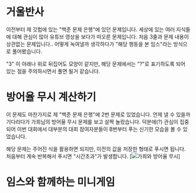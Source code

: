 # 거울반사
이전부터 제 깃헙에 있는 "백준 문제 은행"에 있던 문제입니다.
세상에 있는 여러 지식들에 대해 관심이 많아 유튜브 영상을 보다가 떠오른 문제입니다.
처음 3줄과 문제 내용이 상관없는 문제입니다.. 어떻게 녹여낼까 생각하다가 "해당 행동을 본 임스"라는 방식으로 풀어봤습니다.

"3" 이 아래나 위로 뒤집어도 모양이 같지만, 해당 문제에서는 "?"로 표기하도록 되어 있는 점을 주의하시면서 풀면 될거 같습니다.

# 방어율 무시 계산하기
이 문제도 마찬가지로 제 "백준 문제 은행"에 2번 문제로 있었습니다.
언제 낼 수 있을까 기다리다가 가희님의 방어율 무시 문제를 보고 살짝 놀랐습니다.
덕분에(?) 관심이 집중되어 이번 대회에서 대부분의 대회 참여자분들이 B번부터 푸는 신기한 모습을 볼 수 있었습니다.

해당 문제는 주어진 식을 활용하면 되지만, 이전의 값을 저장한 형태로 푸시면 됩니다.
처음부터 계속 반복해서 푸시면 "시간초과"가 발생합니다.
[![가희와 방어율 무시](https://www.acmicpc.net/problem/25238)]

# 임스와 함께하는 미니게임
